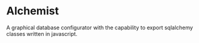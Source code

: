 # Alchemist
A graphical database configurator with the capability to export sqlalchemy classes written in javascript.
